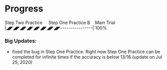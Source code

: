 # Progress
Step Two Practice &nbsp; &nbsp; Step One Practice B&nbsp; &nbsp; Main Trial\
|◢◤◢◤◢◤◢◤◢◤◢◤◢◤◢◤----------------| 100%

### Big Updates:
* fixed the bug in Step One Practice. Right now Step One Practice can be completed for infinite times if the accuracy is below 13/16 (update on Jul 25, 2020)

